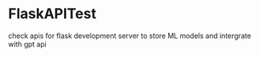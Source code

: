 # FlaskAPITest
check apis for flask development server to store ML models and intergrate with gpt api
